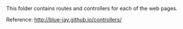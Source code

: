 This folder contains routes and controllers for each of the web pages.

Reference: http://blue-jay.github.io/controllers/